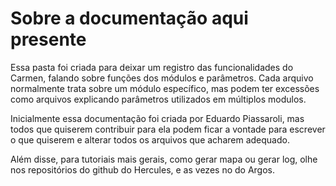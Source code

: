 # Sobre a documentação aqui presente

Essa pasta foi criada para deixar um registro das funcionalidades do Carmen, falando sobre funções dos módulos e parâmetros. Cada arquivo normalmente trata sobre um módulo específico, mas podem ter excessões como arquivos explicando parâmetros utilizados em múltiplos modulos.

Inicialmente essa documentação foi criada por Eduardo Piassaroli, mas todos que quiserem contribuir para ela podem ficar a vontade para escrever o que quiserem e alterar todos os arquivos que acharem adequado.

Além disse, para tutoriais mais gerais, como gerar mapa ou gerar log, olhe nos repositórios do github do Hercules, e as vezes no do Argos.